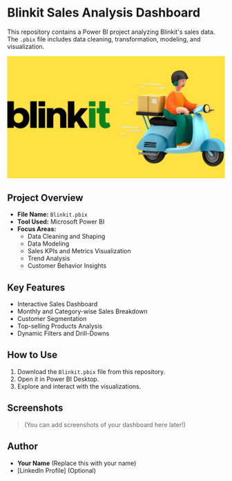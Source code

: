 # Blinkit Sales Analysis Dashboard

This repository contains a Power BI project analyzing Blinkit's sales data.  
The `.pbix` file includes data cleaning, transformation, modeling, and visualization.

![Blinkit Logo](https://github.com/Abhishek199820/Blinkit-Data/blob/main/Blinkit.png)

## Project Overview

- **File Name:** `Blinkit.pbix`
- **Tool Used:** Microsoft Power BI
- **Focus Areas:**
  - Data Cleaning and Shaping
  - Data Modeling
  - Sales KPIs and Metrics Visualization
  - Trend Analysis
  - Customer Behavior Insights

## Key Features

- Interactive Sales Dashboard
- Monthly and Category-wise Sales Breakdown
- Customer Segmentation
- Top-selling Products Analysis
- Dynamic Filters and Drill-Downs

## How to Use

1. Download the `Blinkit.pbix` file from this repository.
2. Open it in Power BI Desktop.
3. Explore and interact with the visualizations.

## Screenshots

> (You can add screenshots of your dashboard here later!)

## Author

- **Your Name** (Replace this with your name)
- [LinkedIn Profile] (Optional)
